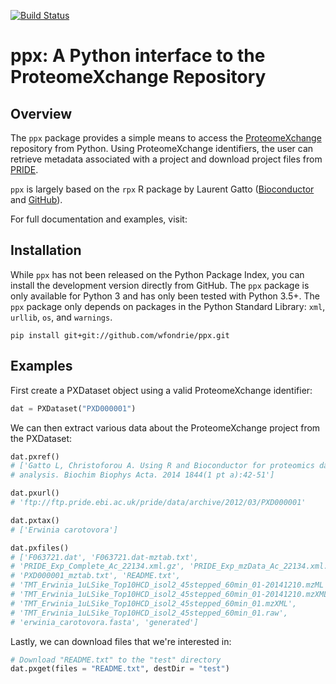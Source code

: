 [![Build Status](https://travis-ci.org/wfondrie/ppx.svg?branch=master)](https://travis-ci.org/wfondrie/ppx)  

# ppx: A Python interface to the ProteomeXchange Repository  

## Overview  
The `ppx` package provides a simple means to access the [ProteomeXchange](http://www.proteomexchange.org/) repository from Python. Using ProteomeXchange identifiers, the user can retrieve metadata associated with a project and download project files from [PRIDE](https://www.ebi.ac.uk/pride/archive/).

`ppx` is largely based on the `rpx` R package by Laurent Gatto ([Bioconductor](http://bioconductor.org/packages/release/bioc/html/rpx.html) and [GitHub](https://github.com/lgatto/rpx)).

For full documentation and examples, visit:  

## Installation  
While `ppx` has not been released on the Python Package Index, you can install the development version directly from GitHub. The `ppx` package is only available for Python 3 and has only been tested with Python 3.5+. The `ppx` package only depends on packages in the Python Standard Library: `xml`, `urllib`, `os`, and `warnings`.

```
pip install git+git://github.com/wfondrie/ppx.git  
```

## Examples  
First create a PXDataset object using a valid ProteomeXchange identifier:
```Python
dat = PXDataset("PXD000001")
```

We can then extract various data about the ProteomeXchange project from the PXDataset:
```Python
dat.pxref()
# ['Gatto L, Christoforou A. Using R and Bioconductor for proteomics data
# analysis. Biochim Biophys Acta. 2014 1844(1 pt a):42-51']

dat.pxurl()
# 'ftp://ftp.pride.ebi.ac.uk/pride/data/archive/2012/03/PXD000001'

dat.pxtax()
# ['Erwinia carotovora']

dat.pxfiles()
# ['F063721.dat', 'F063721.dat-mztab.txt',
# 'PRIDE_Exp_Complete_Ac_22134.xml.gz', 'PRIDE_Exp_mzData_Ac_22134.xml.gz',
# 'PXD000001_mztab.txt', 'README.txt',
# 'TMT_Erwinia_1uLSike_Top10HCD_isol2_45stepped_60min_01-20141210.mzML',
# 'TMT_Erwinia_1uLSike_Top10HCD_isol2_45stepped_60min_01-20141210.mzXML',
# 'TMT_Erwinia_1uLSike_Top10HCD_isol2_45stepped_60min_01.mzXML',
# 'TMT_Erwinia_1uLSike_Top10HCD_isol2_45stepped_60min_01.raw',
# 'erwinia_carotovora.fasta', 'generated']
```

Lastly, we can download files that we're interested in:
```Python
# Download "README.txt" to the "test" directory
dat.pxget(files = "README.txt", destDir = "test")
```
